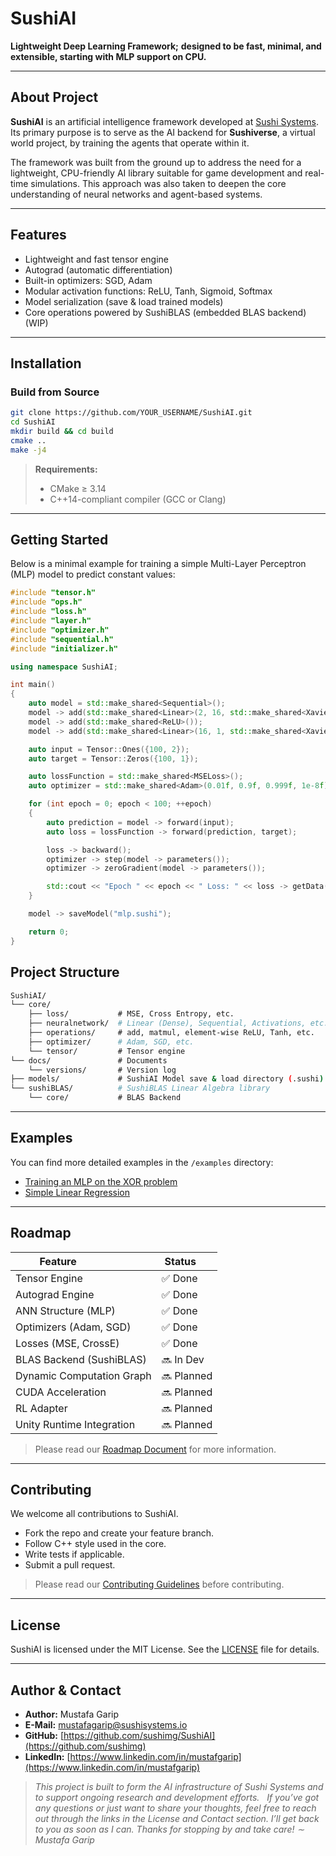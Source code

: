 # SushiAI

**Lightweight Deep Learning Framework;** **designed to be fast, minimal, and extensible, starting with MLP support on CPU.**

---

## About Project

**SushiAI** is an artificial intelligence framework developed at [Sushi Systems](https://www.sushisystems.com). Its primary purpose is to serve as the AI backend for **Sushiverse**, a virtual world project, by training the agents that operate within it.

The framework was built from the ground up to address the need for a lightweight, CPU-friendly AI library suitable for game development and real-time simulations. This approach was also taken to deepen the core understanding of neural networks and agent-based systems.

---

## Features

- Lightweight and fast tensor engine
- Autograd (automatic differentiation)
- Built-in optimizers: SGD, Adam
- Modular activation functions: ReLU, Tanh, Sigmoid, Softmax
- Model serialization (save & load trained models)
- Core operations powered by SushiBLAS (embedded BLAS backend) (WIP)

---

## Installation

### Build from Source

```bash
git clone https://github.com/YOUR_USERNAME/SushiAI.git
cd SushiAI
mkdir build && cd build
cmake ..
make -j4
```

> **Requirements:**
> - CMake ≥ 3.14
> - C++14-compliant compiler (GCC or Clang)

---

## Getting Started

Below is a minimal example for training a simple Multi-Layer Perceptron (MLP) model to predict constant values:

```cpp
#include "tensor.h"
#include "ops.h"
#include "loss.h"
#include "layer.h"
#include "optimizer.h"
#include "sequential.h"
#include "initializer.h"

using namespace SushiAI;

int main() 
{
    auto model = std::make_shared<Sequential>();
    model -> add(std::make_shared<Linear>(2, 16, std::make_shared<XavierUniform>(), std::make_shared<XavierUniform>()));
    model -> add(std::make_shared<ReLU>());
    model -> add(std::make_shared<Linear>(16, 1, std::make_shared<XavierUniform>(), std::make_shared<XavierUniform>()));

    auto input = Tensor::Ones({100, 2});
    auto target = Tensor::Zeros({100, 1});

    auto lossFunction = std::make_shared<MSELoss>();
    auto optimizer = std::make_shared<Adam>(0.01f, 0.9f, 0.999f, 1e-8f);

    for (int epoch = 0; epoch < 100; ++epoch)
    {
        auto prediction = model -> forward(input);
        auto loss = lossFunction -> forward(prediction, target);

        loss -> backward();
        optimizer -> step(model -> parameters());
        optimizer -> zeroGradient(model -> parameters());

        std::cout << "Epoch " << epoch << " Loss: " << loss -> getData()[0] << std::endl;
    }

    model -> saveModel("mlp.sushi");

    return 0;
}
```

## Project Structure

```bash
SushiAI/
└── core/ 
    ├── loss/           # MSE, Cross Entropy, etc.
    ├── neuralnetwork/  # Linear (Dense), Sequential, Activations, etc.
    ├── operations/     # add, matmul, element-wise ReLU, Tanh, etc.
    ├── optimizer/      # Adam, SGD, etc.
    └── tensor/         # Tensor engine
└── docs/               # Documents
    └── versions/       # Version log
├── models/             # SushiAI Model save & load directory (.sushi)
└── sushiBLAS/          # SushiBLAS Linear Algebra library
    └── core/           # BLAS Backend
```

---

## Examples

You can find more detailed examples in the `/examples` directory:
- [Training an MLP on the XOR problem](examples/mlp_xor.cpp)
- [Simple Linear Regression](examples/simple_regression.cpp)

---

## Roadmap

| Feature                   | Status     |
| ------------------------- | ---------- |
| Tensor Engine             | ✅ Done    |
| Autograd Engine           | ✅ Done    |
| ANN Structure (MLP)       | ✅ Done    |
| Optimizers (Adam, SGD)    | ✅ Done    |
| Losses (MSE, CrossE)      | ✅ Done    |
| BLAS Backend (SushiBLAS)  | 🔜 In Dev  |
| Dynamic Computation Graph | 🔜 Planned |
| CUDA Acceleration         | 🔜 Planned |
| RL Adapter                | 🔜 Planned |
| Unity Runtime Integration | 🔜 Planned |

> Please read our [Roadmap Document](ROADMAP.md) for more information.

---

## Contributing

We welcome all contributions to SushiAI.

- Fork the repo and create your feature branch.
- Follow C++ style used in the core.
- Write tests if applicable.
- Submit a pull request.

> Please read our [Contributing Guidelines](CONTRIBUTING.md) before contributing.

---

## License

SushiAI is licensed under the MIT License. See the [LICENSE](LICENSE) file for details.

---

## Author & Contact

* **Author:** Mustafa Garip
* **E-Mail:** [mustafagarip@sushisystems.io](mailto:mustafagarip@sushisystems.io)
* **GitHub:** [https://github.com/sushimg/SushiAI](https://github.com/sushimg)
* **LinkedIn:** [https://www.linkedin.com/in/mustafgarip](https://www.linkedin.com/in/mustafgarip)

>*This project is built to form the AI infrastructure of Sushi Systems and to support ongoing research and development efforts.*  
>*If you’ve got any questions or just want to share your thoughts, feel free to reach out through the links in the License and Contact section. I’ll get back to you as soon as I can. Thanks for stopping by and take care! ∼ Mustafa Garip*
